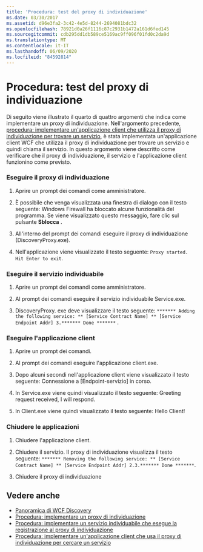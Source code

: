 ```yaml
---
title: 'Procedura: test del proxy di individuazione'
ms.date: 03/30/2017
ms.assetid: d96e3fa2-3c42-4e5d-8244-2694081bdc32
ms.openlocfilehash: 78921d0a26f1116c87c2931b1472a161d6fed145
ms.sourcegitcommit: cdb295dd1db589ce5169ac9ff096f01fd0c2da9d
ms.translationtype: MT
ms.contentlocale: it-IT
ms.lasthandoff: 06/09/2020
ms.locfileid: "84592814"
---
```

# <a name="how-to-test-the-discovery-proxy"></a>Procedura: test del proxy di individuazione
Di seguito viene illustrato il quarto di quattro argomenti che indica come implementare un proxy di individuazione. Nell'argomento precedente, [procedura: implementare un'applicazione client che utilizza il proxy di individuazione per trovare un servizio](client-app-discovery-proxy-to-find-a-service.md), è stata implementata un'applicazione client WCF che utilizza il proxy di individuazione per trovare un servizio e quindi chiama il servizio. In questo argomento viene descritto come verificare che il proxy di individuazione, il servizio e l'applicazione client funzionino come previsto.  
  
### <a name="run-the-discovery-proxy"></a>Eseguire il proxy di individuazione  
  
1. Aprire un prompt dei comandi come amministratore.  
  
2. È possibile che venga visualizzata una finestra di dialogo con il testo seguente: Windows Firewall ha bloccato alcune funzionalità del programma. Se viene visualizzato questo messaggio, fare clic sul pulsante **Sblocca** .  
  
3. All'interno del prompt dei comandi eseguire il proxy di individuazione (DiscoveryProxy.exe).  
  
4. Nell'applicazione viene visualizzato il testo seguente: `Proxy started. Hit Enter to exit`.  
  
### <a name="run-the-discoverable-service"></a>Eseguire il servizio individuabile  
  
1. Aprire un prompt dei comandi come amministratore.  
  
2. Al prompt dei comandi eseguire il servizio individuabile Service.exe.  
  
3. DiscoveryProxy. exe deve visualizzare il testo seguente: `******* Adding the following service: ** [Service Contract Name] ** [Service Endpoint Addr] 3.******* Done *******` .  
  
### <a name="run-the-client-application"></a>Eseguire l'applicazione client  
  
1. Aprire un prompt dei comandi.  
  
2. Al prompt dei comandi eseguire l'applicazione client.exe.  
  
3. Dopo alcuni secondi nell'applicazione client viene visualizzato il testo seguente: Connessione a [Endpoint-servizio] in corso.  
  
4. In Service.exe viene quindi visualizzato il testo seguente: Greeting request received, I will respond.  
  
5. In Client.exe viene quindi visualizzato il testo seguente: Hello Client!  
  
### <a name="shut-down-the-applications"></a>Chiudere le applicazioni  
  
1. Chiudere l'applicazione client.  
  
2. Chiudere il servizio. Il proxy di individuazione visualizza il testo seguente: `******* Removing the following service: ** [Service Contract Name] ** [Service Endpoint Addr] 2.3.******* Done *******`.  
  
3. Chiudere il proxy di individuazione  
  
## <a name="see-also"></a>Vedere anche

- [Panoramica di WCF Discovery](wcf-discovery-overview.md)
- [Procedura: implementare un proxy di individuazione](how-to-implement-a-discovery-proxy.md)
- [Procedura: implementare un servizio individuabile che esegue la registrazione al proxy di individuazione](discoverable-service-that-registers-with-the-discovery-proxy.md)
- [Procedura: implementare un'applicazione client che usa il proxy di individuazione per cercare un servizio](client-app-discovery-proxy-to-find-a-service.md)
